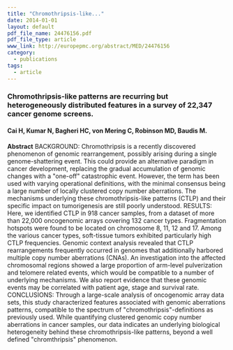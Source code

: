 ```yaml
---
title: "Chromothripsis-like..."
date: 2014-01-01
layout: default
pdf_file_name: 24476156.pdf
pdf_file_type: article
www_link: http://europepmc.org/abstract/MED/24476156
category:
  - publications
tags:
  - article
---
```


### Chromothripsis-like patterns are recurring but heterogeneously distributed features in a survey of 22,347 cancer genome screens.
#### Cai H, Kumar N, Bagheri HC, von Mering C, Robinson MD, Baudis M.

**Abstract** BACKGROUND: Chromothripsis is a recently discovered phenomenon of genomic rearrangement, possibly arising during a single genome-shattering event. This could provide an alternative paradigm in cancer development, replacing the gradual accumulation of genomic changes with a "one-off" catastrophic event. However, the term has been used with varying operational definitions, with the minimal consensus being a large number of locally clustered copy number aberrations. The mechanisms underlying these chromothripsis-like patterns (CTLP) and their specific impact on tumorigenesis are still poorly understood. RESULTS: Here, we identified CTLP in 918 cancer samples, from a dataset of more than 22,000 oncogenomic arrays covering 132 cancer types. Fragmentation hotspots were found to be located on chromosome 8, 11, 12 and 17. Among the various cancer types, soft-tissue tumors exhibited particularly high CTLP frequencies. Genomic context analysis revealed that CTLP rearrangements frequently occurred in genomes that additionally harbored multiple copy number aberrations (CNAs). An investigation into the affected chromosomal regions showed a large proportion of arm-level pulverization and telomere related events, which would be compatible to a number of underlying mechanisms. We also report evidence that these genomic events may be correlated with patient age, stage and survival rate. CONCLUSIONS: Through a large-scale analysis of oncogenomic array data sets, this study characterized features associated with genomic aberrations patterns, compatible to the spectrum of "chromothripsis"-definitions as previously used. While quantifying clustered genomic copy number aberrations in cancer samples, our data indicates an underlying biological heterogeneity behind these chromothripsis-like patterns, beyond a well defined "chromthripsis" phenomenon.

